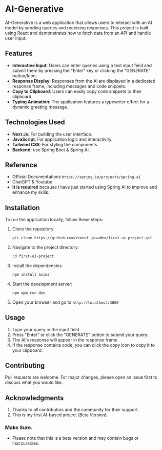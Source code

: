 # AI-Generative

AI-Generative is a web application that allows users to interact with an AI model by sending queries and receiving responses. This project is built using React and demonstrates how to fetch data from an API and handle user input.

## Features

- **Interactive Input**: Users can enter queries using a text input field and submit them by pressing the "Enter" key or clicking the "GENERATE" button/Icon.
- **Response Display**: Responses from the AI are displayed in a dedicated response frame, including messages and code snippets.
- **Copy to Clipboard**: Users can easily copy code snippets to their clipboard.
- **Typing Animation**: The application features a typewriter effect for a dynamic greeting message.

## Technologies Used

- **Next Js**: For building the user interface.
- **JavaScript**: For application logic and interactivity.
- **Tailwind CSS**: For styling the components.
- **Backend**: use Spring Boot & Spring AI.

## Reference
- Official Documentations `https://spring.io/projects/spring-ai`
- ChatGPT & Youtube
- **It is required** because I have just started using Spring AI to improve and enhance my skills.

## Installation

To run the application locally, follow these steps:

1. Clone the repository:
   ```bash
   git clone https://github.com/vineet-javadev/first-ai-project.git
2. Navigate to the project directory:
    ```bash
    cd first-ai-project
3. Install the dependencies:
    ```bash
    npm install axios
4. Start the development server:
    ```bash
    npm npm run dev
5. Open your browser and go to `http://localhost:3000`

## Usage
1. Type your query in the input field.
2. Press "Enter" or click the "GENERATE" button to submit your query.
3. The AI's response will appear in the response frame.
4. If the response contains code, you can click the copy icon to copy it to your clipboard.

## Contributing
Pull requests are welcome. For major changes, please open an issue first to discuss what you would like.

## Acknowledgments
1. Thanks to all contributors and the community for their support.
2. This is my first AI-based project (Beta Version).

### Make Sure.
- Please note that this is a beta version and may contain bugs or inaccuracies.
